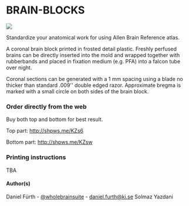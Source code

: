 BRAIN-BLOCKS
=========

<img src="https://images1.sw-cdn.net/model/picture/625x465_4106555_13228822_1449066178.jpg"></img>

Standardize your anatomical work for using Allen Brain Reference atlas.

A coronal brain block printed in frosted detail plastic. Freshly perfused brains can be directly inserted into the mold and wrapped together with rubberbands and placed in fixation medium (e.g. PFA) into a falcon tube over night.

Coronal sections can be generated with a 1 mm spacing using a blade no thicker than standard .009'' double edged razor.
Approximate bregma is marked with a small circle on both sides of the brain block.

### Order directly from the web

Buy both top and bottom for best result.

Top part:
http://shpws.me/KZs6

Bottom part:
http://shpws.me/KZsw

### Printing instructions

TBA

#### Author(s)

Daniel Fürth - [@wholebrainsuite](https://twitter.com/wholebrainsuite) - <daniel.furth@ki.se>
Solmaz Yazdani



